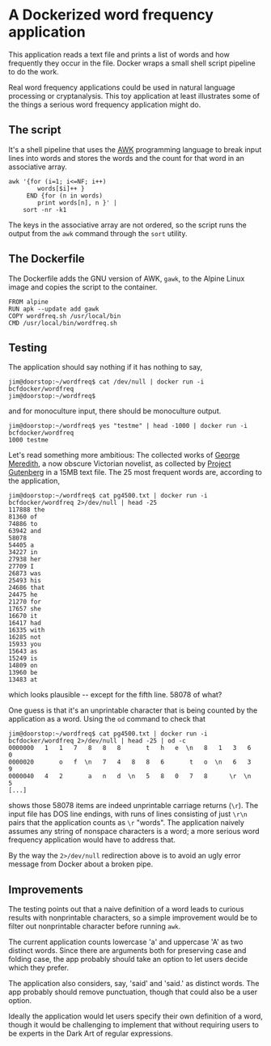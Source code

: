 # A Dockerized word frequency application

This application reads a text file and prints a list of words and how
frequently they occur in the file.  Docker wraps a small shell script
pipeline to do the work.

Real word frequency applications could be used in natural language
processing or cryptanalysis.  This toy application at least
illustrates some of the things a serious word frequency application
might do.

## The script

It's a shell pipeline that uses the
[AWK](https://www.gnu.org/software/gawk/) programming language to
break input lines into words and stores the words and the count for
that word in an associative array.

````
awk '{for (i=1; i<=NF; i++)
        words[$i]++ }
     END {for (n in words)
        print words[n], n }' |
    sort -nr -k1

````

The keys in the associative array are not ordered, so the script runs
the output from the `awk` command through the `sort` utility.

## The Dockerfile

The Dockerfile adds the GNU version of AWK, `gawk`, to the Alpine
Linux image and copies the script to the container.

````
FROM alpine
RUN apk --update add gawk
COPY wordfreq.sh /usr/local/bin
CMD /usr/local/bin/wordfreq.sh
````

## Testing

The application should say nothing if it has nothing to say,

````
jim@doorstop:~/wordfreq$ cat /dev/null | docker run -i bcfdocker/wordfreq
jim@doorstop:~/wordfreq$ 
````

and for monoculture input, there should be monoculture output.

````
jim@doorstop:~/wordfreq$ yes "testme" | head -1000 | docker run -i bcfdocker/wordfreq
1000 testme
````

Let's read something more ambitious: The collected works of [George
Meredith](https://en.wikipedia.org/wiki/George_Meredith), a now
obscure Victorian novelist, as collected by [Project
Gutenberg](http://www.gutenberg.org/cache/epub/4500/pg4500.txt) in a
15MB text file. The 25 most frequent words are, according to the
application,

````
jim@doorstop:~/wordfreq$ cat pg4500.txt | docker run -i bcfdocker/wordfreq 2>/dev/null | head -25
117888 the
81360 of
74886 to
63942 and
58078 
54405 a
34227 in
27938 her
27709 I
26873 was
25493 his
24686 that
24475 he
21270 for
17657 she
16670 it
16417 had
16335 with
16285 not
15933 you
15643 as
15249 is
14809 on
13960 be
13483 at
````
which looks plausible -- except for the fifth line.  58078 of what?

One guess is that it's an unprintable character that is being counted
by the application as a word.  Using the `od` command to check that

````
jim@doorstop:~/wordfreq$ cat pg4500.txt | docker run -i bcfdocker/wordfreq 2>/dev/null | head -25 | od -c
0000000   1   1   7   8   8   8       t   h   e  \n   8   1   3   6   0
0000020       o   f  \n   7   4   8   8   6       t   o  \n   6   3   9
0000040   4   2       a   n   d  \n   5   8   0   7   8      \r  \n   5
[...]
````

shows those 58078 items are indeed unprintable carriage returns
(`\r`).  The input file has DOS line endings, with runs of lines
consisting of just `\r\n` pairs that the application counts as `\r`
"words".  The application naively assumes any string of nonspace characters
is a word; a more serious word frequency application would have to
address that.

By the way the `2>/dev/null` redirection above is to avoid an ugly
error message from Docker about a broken pipe.

## Improvements

The testing points out that a naive definition of a word leads to
curious results with nonprintable characters, so a simple improvement
would be to filter out nonprintable character before running `awk`.

The current application counts lowercase 'a' and uppercase 'A' as two
distinct words.  Since there are arguments both for preserving case
and folding case, the app probably should take an option to let users
decide which they prefer.

The application also considers, say, 'said' and 'said.' as distinct
words.  The app probably should remove punctuation, though that could
also be a user option.

Ideally the application would let users specify their own definition
of a word, though it would be challenging to implement that without
requiring users to be experts in the Dark Art of regular expressions.
